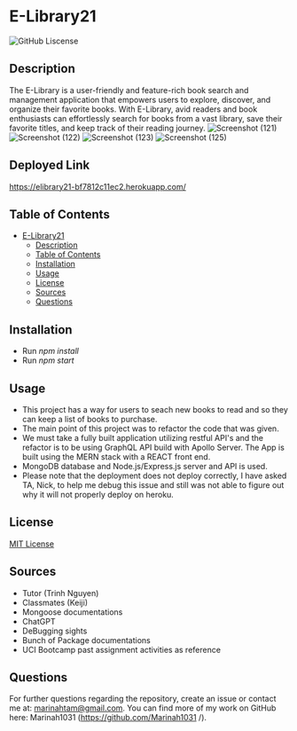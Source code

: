 # E-Library21

![GitHub Liscense](https://img.shields.io/badge/license-MIT-blue.svg)

## Description

The E-Library is a user-friendly and feature-rich book search and management application that empowers users to explore, discover, and organize their favorite books. With E-Library, avid readers and book enthusiasts can effortlessly search for books from a vast library, save their favorite titles, and keep track of their reading journey. 
![Screenshot (121)](https://github.com/Marinah1031/E-Library21/assets/125934804/91367908-b94d-4ecb-8d03-5396cafb89c1)
![Screenshot (122)](https://github.com/Marinah1031/E-Library21/assets/125934804/69026f6b-9873-404e-a27d-a526616af689)
![Screenshot (123)](https://github.com/Marinah1031/E-Library21/assets/125934804/182a8589-ab44-4f5b-b106-1959965af865)
![Screenshot (125)](https://github.com/Marinah1031/E-Library21/assets/125934804/3b8f8555-c6dd-44d0-b992-c57b9b542566)

## Deployed Link
https://elibrary21-bf7812c11ec2.herokuapp.com/

## Table of Contents

- [E-Library21](#e-library21)
  - [Description](#description)
  - [Table of Contents](#table-of-contents)
  - [Installation](#installation)
  - [Usage](#usage)
  - [License](#license)
  - [Sources](#sources)
  - [Questions](#questions)

## Installation

- Run *npm install*
- Run *npm start*


## Usage
- This project has a way for users to seach new books to read and so they can keep a list of books to purchase.
- The main point of this project was to refactor the code that was given.
- We must take a fully built application utilizing restful API's and the refactor is to be using GraphQL API build with Apollo Server. The App is built using the MERN stack with a REACT front end.
- MongoDB database and Node.js/Express.js server and API is used.
- Please note that the deployment does not deploy correctly, I have asked TA, Nick, to help me debug this issue and still was not able to figure out why it will not properly deploy on heroku. 
  
## License

[MIT License](https://choosealicense.com/licenses/mit/)

## Sources
- Tutor (Trinh Nguyen)
- Classmates (Keiji)
- Mongoose documentations
- ChatGPT
- DeBugging sights
- Bunch of Package documentations
- UCI Bootcamp past assignment activities as reference

## Questions

For further questions regarding the repository, create an issue or contact me at: marinahtam@gmail.com. You can find more of my work on GitHub here: Marinah1031 (https://github.com/Marinah1031 /).
